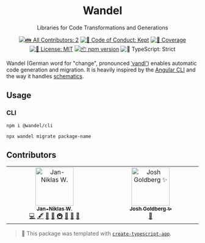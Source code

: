 <h1 align="center">Wandel</h1>

<p align="center">Libraries for Code Transformations and Generations</p>

<p align="center">
	<!-- prettier-ignore-start -->
	<!-- ALL-CONTRIBUTORS-BADGE:START - Do not remove or modify this section -->
	<a href="#contributors" target="_blank"><img alt="👪 All Contributors: 2" src="https://img.shields.io/badge/%F0%9F%91%AA_all_contributors-2-21bb42.svg" /></a>
<!-- ALL-CONTRIBUTORS-BADGE:END -->
	<!-- prettier-ignore-end -->
	<a href="https://github.com/niklas-wortmann/meta-morphix/blob/main/.github/CODE_OF_CONDUCT.md" target="_blank"><img alt="🤝 Code of Conduct: Kept" src="https://img.shields.io/badge/%F0%9F%A4%9D_code_of_conduct-kept-21bb42" /></a>
	<a href="https://codecov.io/gh/niklas-wortmann/meta-morphix" target="_blank"><img alt="🧪 Coverage" src="https://img.shields.io/codecov/c/github/niklas-wortmann/meta-morphix?label=%F0%9F%A7%AA%20coverage" /></a>
	<a href="https://github.com/niklas-wortmann/meta-morphix/blob/main/LICENSE.md" target="_blank"><img alt="📝 License: MIT" src="https://img.shields.io/badge/%F0%9F%93%9D_license-MIT-21bb42.svg"></a>
	<a href="http://npmjs.com/package/meta-morphix"><img alt="📦 npm version" src="https://img.shields.io/npm/v/meta-morphix?color=21bb42&label=%F0%9F%93%A6%20npm" /></a>
	<img alt="💪 TypeScript: Strict" src="https://img.shields.io/badge/%F0%9F%92%AA_typescript-strict-21bb42.svg" />
</p>

Wandel (German word for "change",
pronounced [ˈvandl'](https://ssl.gstatic.com/dictionary/static/pronunciation/2022-03-02/audio/wa/wandel_de_de_1.mp3))
enables automatic code generation and migration.
It is heavily inspired by the [Angular CLI](https://angular.io/cli) and the way it handles [schematics](https://angular.io/guide/schematics).

## Usage

### CLI

```shell
npm i @wandel/cli
```

```shell
npx wandel migrate package-name
```

## Contributors

<!-- spellchecker: disable -->
<!-- ALL-CONTRIBUTORS-LIST:START - Do not remove or modify this section -->
<!-- prettier-ignore-start -->
<!-- markdownlint-disable -->
<table>
  <tbody>
    <tr>
      <td align="center" valign="top" width="14.28%"><a href="https://wordman.dev/"><img src="https://avatars.githubusercontent.com/u/6104311?v=4?s=100" width="100px;" alt="Jan-Niklas W."/><br /><sub><b>Jan-Niklas W.</b></sub></a><br /><a href="https://github.com/niklas-wortmann/meta-morphix/commits?author=niklas-wortmann" title="Code">💻</a> <a href="#content-niklas-wortmann" title="Content">🖋</a> <a href="https://github.com/niklas-wortmann/meta-morphix/commits?author=niklas-wortmann" title="Documentation">📖</a> <a href="#ideas-niklas-wortmann" title="Ideas, Planning, & Feedback">🤔</a> <a href="#infra-niklas-wortmann" title="Infrastructure (Hosting, Build-Tools, etc)">🚇</a> <a href="#maintenance-niklas-wortmann" title="Maintenance">🚧</a> <a href="#projectManagement-niklas-wortmann" title="Project Management">📆</a> <a href="#tool-niklas-wortmann" title="Tools">🔧</a></td>
      <td align="center" valign="top" width="14.28%"><a href="http://www.joshuakgoldberg.com/"><img src="https://avatars.githubusercontent.com/u/3335181?v=4?s=100" width="100px;" alt="Josh Goldberg ✨"/><br /><sub><b>Josh Goldberg ✨</b></sub></a><br /><a href="#tool-JoshuaKGoldberg" title="Tools">🔧</a></td>
    </tr>
  </tbody>
</table>

<!-- markdownlint-restore -->
<!-- prettier-ignore-end -->

<!-- ALL-CONTRIBUTORS-LIST:END -->
<!-- spellchecker: enable -->

<!-- You can remove this notice if you don't want it 🙂 no worries! -->

> 💙 This package was templated with [`create-typescript-app`](https://github.com/JoshuaKGoldberg/create-typescript-app).
